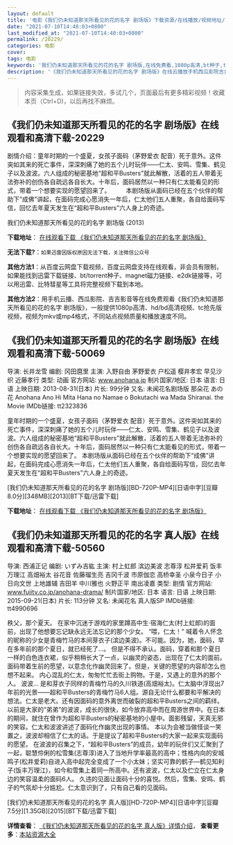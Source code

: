 ```yaml
---
layout: default
title: '电影《我们仍未知道那天所看见的花的名字 剧场版》下载资源/在线播放/视频地址/1080p/高清/蓝光'
date: "2021-07-10T14:40:03+0800"
last_modified_at: "2021-07-10T14:40:03+0800"
permalink: /20229/
categories: 电影
cover:
tags: 电影
keywords: '我们仍未知道那天所看见的花的名字 剧场版,在线免费看,1080p高清,bt种子,torrent,百度云盘,magnet,磁力链,迅雷下载资源'
description: '《我们仍未知道那天所看见的花的名字 剧场版》在线云播放手机西瓜影院吉吉影音免费看，1080p高清bd/hd未删减完整版和tc抢先枪版，mkv/mp4格式，附带bt/torrent种子、magnet/磁力链、百度云盘、网盘资源迅雷下载链接'
---
```


>内容采集生成，如果链接失效，多试几个，页面最后有更多精彩视频！收藏本页（Ctrl+D)，以后再找不麻烦。


## 《我们仍未知道那天所看见的花的名字 剧场版》在线观看和高清下载-20229

剧情介绍：童年时期的一个盛夏，女孩子面码（茅野爱衣 配音）死于意外。这件突如其来的死亡事件，深深刺痛了她的五个儿时玩伴——仁太、安鸣、雪集、鹤见子以及波波。六人组成的秘密基地“超和平Busters”就此解散，活着的五人带着无法弥补的创伤各自疏远各自长大。十年后，面码居然以一种只有仁太能看见的形式，带着一个想要实现的愿望回来了。  　　本剧场版从面码已经在五个伙伴的帮助下“成佛”讲起，在面码完成心愿消失一年后，仁太他们五人重聚，各自给面码写信，回忆去年夏天发生在“超和平Busters”六人身上的奇迹。


我们仍未知道那天所看见的花的名字 剧场版 (2013)

**下载地址**： [在线观看下载 《我们仍未知道那天所看见的花的名字 剧场版》](https://www.btbtdy.me/btdy/dy1952.html) 


**无法下载?**：`如果迅雷因版权原因无法下载，关注微信公众号 `

**其他方法1**：从百度云网盘下载视频，百度云网盘支持在线观看，非会员有限制，如果能找到迅雷下载链接、bt/torrent种子、magnet磁力链接、e2dk链接等，可以用迅雷、比特彗星等工具将完整视频下载到本地。

**其他方法2**：用手机云播、西瓜影院、吉吉影音等在线免费观看《我们仍未知道那天所看见的花的名字 剧场版》，一般提供1080p高清、hd/bd高清视频、tc抢先版视频，视频为mkv或mp4格式，不同站点视频质量和播放速度不同。


## 《我们仍未知道那天所看见的花的名字 剧场版》在线观看和高清下载-50069

导演: 长井龙雪 编剧: 冈田麿里 主演: 入野自由 茅野爱衣 户松遥 樱井孝宏 早见沙织 近藤孝行 类型: 动画 官方网站: www.anohana.jp 制片国家/地区: 日本 语言: 日语 上映日期: 2013-08-31(日本) 片长: 99分钟 又名: 未闻花名剧场版 那朵花 あの花 Anohana Ano Hi Mita Hana no Namae o Bokutachi wa Mada Shiranai. the Movie IMDb链接: tt2323836

童年时期的一个盛夏，女孩子面码（茅野爱衣 配音）死于意外。这件突如其来的死亡事件，深深刺痛了她的五个儿时玩伴——仁太、安鸣、雪集、鹤见子以及波波。六人组成的秘密基地“超和平Busters”就此解散，活着的五人带着无法弥补的创伤各自疏远各自长大。十年后，面码居然以一种只有仁太能看见的形式，带着一个想要实现的愿望回来了。 本剧场版从面码已经在五个伙伴的帮助下“成佛”讲起，在面码完成心愿消失一年后，仁太他们五人重聚，各自给面码写信，回忆去年夏天发生在“超和平Busters”六人身上的奇迹。


[我们仍未知道那天所看见的花的名字 剧场版][BD-720P-MP4][日语中字][豆瓣8.0分][348MB][2013][BT下载/迅雷下载]

**下载地址**： [在线观看下载 《我们仍未知道那天所看见的花的名字 剧场版》](https://www.btdx8.com/torrent/weiwenhuaming_2013.html) 


## 《我们仍未知道那天所看见的花的名字 真人版》在线观看和高清下载-50560

导演: 西浦正记 编剧: いずみ吉紘 主演: 村上虹郎 滨边美波 志尊淳 松井爱莉 饭丰万理江 高畑裕太 谷花音 佐藤瑠生亮 吉冈千波 市原伽恋 高桥幸圣 小泉今日子 小日向文世 上地雄辅 吉田羊 中川雅也 火野正平 南出凌嘉 类型: 剧情 官方网站: www.fujitv.co.jp/anohana-drama/ 制片国家/地区: 日本 语言: 日语 上映日期: 2015-09-21(日本) 片长: 113分钟 又名: 未闻花名 真人版SP IMDb链接: tt4990696

秩父，那个夏天。 在家中沉迷于游戏的家里蹲高中生·宿海仁太(村上虹郎)的面前，出现了他想要忘记缺永远无法忘记的那个少女。 “喂，仁太！” 喊着令人怀念的昵称的少女是青梅竹马的本间芽衣子(滨边美波)。不可能。因为，她，面码，早在多年前的那个夏日，就已经死了…。 但是不得不承认。面码，穿着和那个夏日一样的白色连衣裙，似乎稍稍长大了一点，以幽灵的姿态，出现在了仁太的面前。 面码带着生前的愿望，以意念化作幽灵回来了。但是，关键的愿望的内容却怎么也想不起来。 内心混乱的仁太，匆匆忙忙去街上购物。于是，又遇上的意外的那个人。 波波… 是和芽衣子同样的青梅竹马的久川铁道(高畑裕太)。仁太脑中浮现出7年前的光景——超和平Busters的青梅竹马6人组。源自无论什么都要和平解决的想法。仁太是老大。还有因面码的意外离世而破裂的超和平Busters之间的羁绊。 以前是大家的“弟弟”的波波，成长的很快，如今放弃高中而在周游世界中。在日本的期间，就住在曾作为超和平Busters的秘密基地的小屋中。面影残留，天真无邪的笑容。仁太和波波讲述了面码化作幽灵出现的事情。 本以为会被当做怪谈一笑置之，波波却相信了仁太的话。于是提议了超和平Busters的大家一起来实现面码的愿望。 在波波的召集之下，“超和平Busters”的成员，幼年的玩伴们又汇聚到了一起，聪慧伶俐的松雪集(志尊淳)进入了当地升学率最高的高中；性格内向的安城鸣子(松井爱莉)自进入高中起完全变成了一个小太妹；坚实可靠的鹤子—鹤见知利子(饭丰万理江)，如今和雪集上着同一所高中。还有波波，仁太以及伫立在仁太身边的笑容温柔的面码6人。 久违的见面让面码十分的喜悦。然后，雪集、安鸣、鹤子的气氛却十分尴尬。仁太意识到了，只有自己看的见面码。


[我们仍未知道那天所看见的花的名字 真人版][HD-720P-MP4][日语中字][豆瓣7.5分][1.35GB][2015][BT下载/迅雷下载]

**详情查看**： [《我们仍未知道那天所看见的花的名字 真人版》详情介绍](/movie/50560/)， **查看更多**：[本站资源大全](/movie/t/all/)

